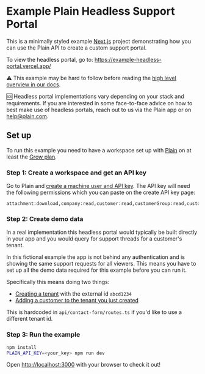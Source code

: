 # Example Plain Headless Support Portal

This is a minimally styled example [Next.js](https://nextjs.org/) project demonstrating how you can use the Plain API to create a custom support portal. 

To view the headless portal, go to: https://example-headless-portal.vercel.app/

⚠️ This example may be hard to follow before reading the [high level overview in our docs](https://www.plain.com/docs/headless-support-portal).

🆘 Headless portal implementations vary depending on your stack and requirements. If you are interested in some face-to-face advice on how to best make use of headless portals, reach out to us via the Plain app or on help@plain.com. 

## Set up 

To run this example you need to have a workspace set up with [Plain](https://www.plain.com/) on at least the [Grow plan](https://www.plain.com/pricing).

### Step 1: Create a workspace and get an API key

Go to Plain and [create a machine user and API key](https://www.plain.com/docs/api-reference/graphql/authentication). The API key will need the following permissions which you can paste on the create API key page: 

```
attachment:download,company:read,customer:read,customerGroup:read,customerGroupMembership:read,customerTenantMembership:read,email:read,label:read,labelType:read,note:read,roles:read,serviceLevelAgreement:read,tenant:read,tenant:search,thread:read,tier:read,tierMembership:read,timeline:read,user:read,workspace:read,threadField:read,threadFieldSchema:read,customer:create,customer:edit,thread:create,thread:edit
```

### Step 2: Create demo data

In a real implementation this headless portal would typically be built directly in your app and you would query for support threads for a customer's tenant. 

In this fictional example the app is not behind any authentication and is showing the same support requests for all viewers. This means you have to set up all the demo data required for this example before you can run it.

Specifically this means doing two things:

- [Creating a tenant](https://www.plain.com/docs/api-reference/graphql/tenants/upsert) with the external id `abcd1234`
- [Adding a customer to the tenant you just created](https://www.plain.com/docs/api-reference/graphql/tenants/add-customers)

This is hardcoded in `api/contact-form/routes.ts` if you'd like to use a different tenant id.


### Step 3: Run the example

```bash
npm install
PLAIN_API_KEY=<your_key> npm run dev
```

Open [http://localhost:3000](http://localhost:3000) with your browser to check it out!

